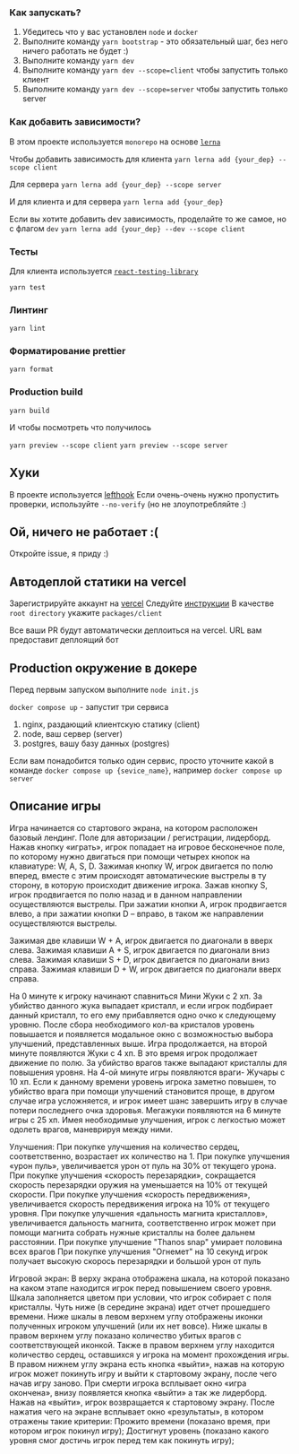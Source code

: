 ### Как запускать?

1. Убедитесь что у вас установлен `node` и `docker`
2. Выполните команду `yarn bootstrap` - это обязательный шаг, без него ничего работать не будет :)
3. Выполните команду `yarn dev`
4. Выполните команду `yarn dev --scope=client` чтобы запустить только клиент
5. Выполните команду `yarn dev --scope=server` чтобы запустить только server

### Как добавить зависимости?

В этом проекте используется `monorepo` на основе [`lerna`](https://github.com/lerna/lerna)

Чтобы добавить зависимость для клиента
`yarn lerna add {your_dep} --scope client`

Для сервера
`yarn lerna add {your_dep} --scope server`

И для клиента и для сервера
`yarn lerna add {your_dep}`

Если вы хотите добавить dev зависимость, проделайте то же самое, но с флагом `dev`
`yarn lerna add {your_dep} --dev --scope client`

### Тесты

Для клиента используется [`react-testing-library`](https://testing-library.com/docs/react-testing-library/intro/)

`yarn test`

### Линтинг

`yarn lint`

### Форматирование prettier

`yarn format`

### Production build

`yarn build`

И чтобы посмотреть что получилось

`yarn preview --scope client`
`yarn preview --scope server`

## Хуки

В проекте используется [lefthook](https://github.com/evilmartians/lefthook)
Если очень-очень нужно пропустить проверки, используйте `--no-verify` (но не злоупотребляйте :)

## Ой, ничего не работает :(

Откройте issue, я приду :)

## Автодеплой статики на vercel

Зарегистрируйте аккаунт на [vercel](https://vercel.com/)
Следуйте [инструкции](https://vitejs.dev/guide/static-deploy.html#vercel-for-git)
В качестве `root directory` укажите `packages/client`

Все ваши PR будут автоматически деплоиться на vercel. URL вам предоставит деплоящий бот

## Production окружение в докере

Перед первым запуском выполните `node init.js`

`docker compose up` - запустит три сервиса

1. nginx, раздающий клиентскую статику (client)
2. node, ваш сервер (server)
3. postgres, вашу базу данных (postgres)

Если вам понадобится только один сервис, просто уточните какой в команде
`docker compose up {sevice_name}`, например `docker compose up server`


## Описание игры

Игра начинается со стартового экрана, на котором расположен базовый лендинг. Поле для авторизации / регистрации, лидерборд.
Нажав кнопку «играть», игрок попадает на игровое бесконечное поле, по которому нужно двигаться при помощи четырех кнопок на клавиатуре: W, A, S, D. 
Зажимая кнопку W, игрок двигается по полю вперед, вместе с этим происходят автоматические выстрелы в ту сторону, в которую происходит движение игрока. 
Зажав кнопку S, игрок продвигается по полю назад и в данном направлении осуществляются выстрелы. 
При зажатии кнопки A, игрок продвигается влево, а при зажатии кнопки D – вправо, в таком же направлении осуществляются выстрелы. 

Зажимая две клавиши W + A, игрок двигается по диагонали в вверх слева. Зажимая клавиши A + S, игрок двигается по диагонали вниз слева. Зажимая клавиши S + D, игрок двигается по диагонали вниз справа. Зажимая клавиши D + W, игрок двигается по диагонали вверх справа. 

На 0 минуте к игроку начинают спавниться Мини Жуки с 2 хп. За убийство данного жука выпадает кристалл, и если игрок подбирает данный кристалл, то его ему прибавляется одно очко к следующему уровню. После сбора необходимого кол-ва кристалов уровень повышается и появляется модальное окно с возможностью выбора улучшений, представленных выше. 
Игра продолжается, на второй минуте появляются Жуки с 4 хп. В это время игрок продолжает движение по полю. За убийство врагов также выпадают кристаллы для повышения уровня.
На 4-ой минуте игры появляются враги- Жучары с 10 хп. Если к данному времени уровень игрока заметно повышен, то убийство врага при помощи улучшений становится проще, в другом случае игра усложняется, и игрок имеет шанс завершить игру в случае потери последнего очка здоровья. 
Мегажуки появляются на 6 минуте игры с 25 хп. Имея необходимые улучшения, игрок с легкостью может одолеть врагов, маневрируя между ними. 

Улучшения: 
При покупке улучшения на количество сердец, соответственно, возрастает их количество на 1. 
При покупке улучшения «урон пуль», увеличивается урон от пуль на 30% от текущего урона.
При покупке улучшения «скорость перезарядки», сокращается скорость перезарядки оружия на уменьшается на 10% от текущей скорости.
При покупке улучшения «скорость передвижения», увеличивается скорость передвижения игрока на 10% от текущего уровня.
При покупке улучшения «дальность магнита кристаллов», увеличивается дальность магнита, соответственно игрок может при помощи магнита собрать нужные кристаллы на более дальнем расстоянии. 
При покупке улучшение "Thanos snap" умирает половина всех врагов
При покупке улучшения "Огнемет" на 10 секунд игрок получает высокую скорось перезарядки и большой урон от пуль

Игровой экран:
В верху экрана отображена шкала, на которой показано на каком этапе находится игрок перед повышением своего уровня. Шкала заполняется цветом при условии, что игрок собирает с поля кристаллы. 
Чуть ниже (в середине экрана) идет отчет прошедшего времени. 
Ниже шкалы в левом верхнем углу отображены иконки полученных игроком улучшений (или их нет вовсе). 
Ниже шкалы в правом верхнем углу показано количество убитых врагов с соответствующей иконкой. Также в правом верхнем углу находится количество сердец, оставшихся у игрока на момент прохождения игры. 
В правом нижнем углу экрана есть кнопка «выйти», нажав на которую игрок может покинуть игру и выйти к стартовому экрану, после чего начав игру заново. 
При смерти игрока всплывает окно «игра окончена», внизу появляется кнопка «выйти» а так же лидерборд. Нажав на «выйти», игрок возвращается к стартовому экрану. После нажатия чего на экране всплывает окно «результаты», в котором отражены такие критерии:
Прожито времени (показано время, при котором игрок покинул игру);
Достигнут уровень (показано какого уровня смог достичь игрок перед тем как покинуть игру);
